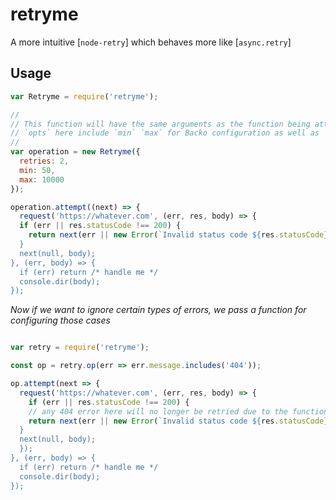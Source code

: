 # retryme

A more intuitive [`node-retry`] which behaves more like [`async.retry`]

## Usage


```js
var Retryme = require('retryme');

//
// This function will have the same arguments as the function being attempted
// `opts` here include `min` `max` for Backo configuration as well as `retries`.
//
var operation = new Retryme({
  retries: 2,
  min: 50,
  max: 10000
});

operation.attempt((next) => {
  request('https://whatever.com', (err, res, body) => {
  if (err || res.statusCode !== 200) {
    return next(err || new Error(`Invalid status code ${res.statusCode}));
  }
  next(null, body);
}, (err, body) => {
  if (err) return /* handle me */
  console.dir(body);
});

```

*Now if we want to ignore certain types of errors, we pass a function for configuring those cases*

```js

var retry = require('retryme');

const op = retry.op(err => err.message.includes('404'));

op.attempt(next => {
  request('https://whatever.com', (err, res, body) => {
    if (err || res.statusCode !== 200) {
    // any 404 error here will no longer be retried due to the function above
    return next(err || new Error(`Invalid status code ${res.statusCode}));
  }
  next(null, body);
  });
}, (err, body) => {
  if (err) return /* handle me */
  console.dir(body);
});

```


